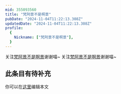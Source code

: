 ```yaml
---
mid: 355093560
title: "梵阿景不是啊景"
pubDate: "2024-11-04T11:22:13.308Z"
updatedDate: "2024-11-04T11:22:13.308Z"
profile:
  {
    Nickname: ["梵阿景不是啊景"],
  }
---
```


关注[梵阿景不是啊景](https://space.bilibili.com/355093560)谢谢喵~ 关注[梵阿景不是啊景](https://space.bilibili.com/355093560)谢谢喵~

## 此条目有待补充
你可以在[这里](https://github.com/Yuhanawa/VTuber.ICU-Content/edit/master/v/梵阿景不是啊景/index.md)编辑本文
